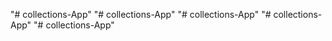 "# collections-App" 
"# collections-App" 
"# collections-App" 
"# collections-App" 
"# collections-App" 
